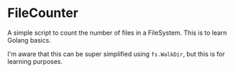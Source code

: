 # FileCounter

A simple script to count the number of files in a FileSystem. This is to learn Golang basics.

I'm aware that this can be super simplified using `fs.WalkDir`, but this is for learning purposes.
